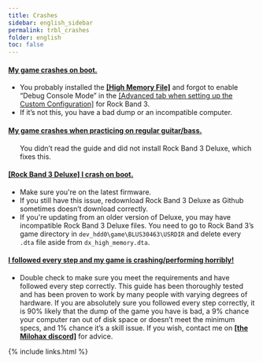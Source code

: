 ```yaml
---
title: Crashes
sidebar: english_sidebar
permalink: trbl_crashes
folder: english
toc: false
---
```


<div class="panel-group" id="accordion">
                    <div class="panel panel-default">
                        <div class="panel-heading">
                            <h4 class="panel-title">
                                <a class="noCrossRef accordion-toggle" data-toggle="collapse" data-parent="#accordion" href="#my-game-crashes-on-boot">My game crashes on boot.</a>
                            </h4>
                        </div>
                        <div id="my-game-crashes-on-boot" class="panel-collapse collapse noCrossRef">
                            <div class="panel-body">
                               <ul>
<li>You probably installed the <a href="https://rb3pc.milohax.org/english/advancedstuff/#intro"><strong>[High Memory File]</strong></a> and forgot to enable “Debug Console Mode” in the <a href="https://rb3pc.milohax.org/english/customconfiguration/#advanced">[Advanced tab when setting up the Custom Configuration]</a> for Rock Band 3.</li>
<li>If it’s not this, you have a bad dump or an incompatible computer.</li>
</ul>
                            </div>
                        </div>
                    </div>
                    <!-- /.panel -->
                    <div class="panel panel-default">
                        <div class="panel-heading">
                            <h4 class="panel-title">
                                <a class="noCrossRef accordion-toggle" data-toggle="collapse" data-parent="#accordion" href="#my-game-crashes-when-practicing-on-regular-guitar-bass">My game crashes when practicing on regular guitar/bass.</a>
                            </h4>
                        </div>
                        <div id="my-game-crashes-when-practicing-on-regular-guitar-bass" class="panel-collapse collapse noCrossRef">
                            <div class="panel-body">
<ul>You didn’t read the guide and did not install Rock Band 3 Deluxe, which fixes this.</ul>
                            </div>
                        </div>
                    </div>
                    <!-- /.panel -->
                                        <div class="panel panel-default">
                        <div class="panel-heading">
                            <h4 class="panel-title">
                                <a class="noCrossRef accordion-toggle" data-toggle="collapse" data-parent="#accordion" href="#rock-band-3-deluxe-i-crash-in-the-intro-video">[Rock Band 3 Deluxe] I crash on boot.</a>
                            </h4>
                        </div>
                        <div id="rock-band-3-deluxe-i-crash-in-the-intro-video" class="panel-collapse collapse noCrossRef">
                            <div class="panel-body">
<ul>
<li>Make sure you're on the latest firmware.</li>
<li>If you still have this issue, redownload Rock Band 3 Deluxe as Github sometimes doesn’t download correctly.</li>
<li>If you're updating from an older version of Deluxe, you may have incompatible Rock Band 3 Deluxe files. You need to go to Rock Band 3’s game directory in <code>dev_hdd0\game\BLUS30463\USRDIR</code> and delete every <code>.dta</code> file aside from <code>dx_high_memory.dta</code>.</li>
</ul>
                            </div>
                        </div>
                    </div>
                    <!-- /.panel -->
                                        <div class="panel panel-default">
                        <div class="panel-heading">
                            <h4 class="panel-title">
                                <a class="noCrossRef accordion-toggle" data-toggle="collapse" data-parent="#accordion" href="#i-followed-every-step-and-my-game-is-crashing-performing-horribl">I followed every step and my game is crashing/performing horribly!</a>
                            </h4>
                        </div>
                        <div id="i-followed-every-step-and-my-game-is-crashing-performing-horribl" class="panel-collapse collapse noCrossRef">
                            <div class="panel-body">
<ul>
<li>Double check to make sure you meet the requirements and have followed every step correctly. This guide has been thoroughly tested and has been proven to work by many people with varying degrees of hardware. If you are absolutely sure you followed every step correctly, it is 90% likely that the dump of the game you have is bad, a 9% chance your computer ran out of disk space or doesn’t meet the minimum specs, and 1% chance it’s a skill issue. If you wish, contact me on <a href="https://rb3dx.milohax.org/discord"><strong>[the Milohax discord]</strong></a> for advice.</li>
</ul>
                            </div>
                        </div>
                    </div>
                    <!-- /.panel -->
</div>
<!-- /.panel-group -->

{% include links.html %}
